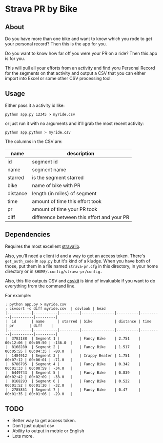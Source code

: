 Strava PR by Bike
======================

About
-----

Do you have more than one bike and want to know which you rode to get your
personal record? Then this is the app for you.

Do you want to know how far off you were your PR on a ride? Then this app is for
you.

This will pull all your efforts from an activity and find yoru Personal Record
for the segments on that activity and output a CSV that you can either import
into Excel or some other CSV processing tool.

Usage
-----

Either pass it a activity id like:

    python app.py 12345 > myride.csv
    
or just run it with no arguments and it'll grab the most recent activity:

    python app.python > myride.csv
    
The columns in the CSV are:

name | description
---- | -------------
id | segment id
name |  segment name
starred | is the segment starred
bike | name of bike with PR
distance | length (in miles) of segment
time | amount of time this effort took
pr | amount of time your PR took
diff | difference between this effort and your PR
 
    
Dependencies
-------------

Requires the most excellent [stravalib](https://github.com/hozn/stravalib).

Also, you'll need a client id and a way to get an access token. There's
`get_auth_code` in `app.py` but it's kind of a kludge. When you have both of
those, put them in a file named `strava-pr.cfg` in this directory, in your home
directory or in `$HOME/.config/strava-pr/config.`

Also, this file outputs CSV and [csvkit](https://github.com/wireservice/csvkit)
is kind of invaluable if you want to do everything from the command line.

For example:
    
    ; python app.py > myride.csv
    ; csvsort -c diff myride.csv  | csvlook | head
    |-----------|-----------|---------|---------------|----------|----------|----------|---------|
    |  id       | name      | starred | bike          | distance | time     | pr       | diff    |
    |-----------|-----------|---------|---------------|----------|----------|----------|---------|
    |  3783188  | Segment 1 |         | Fancy Bike    | 2.751    | 00:12:06 | 00:09:50 | -136.0  |
    |  8168280  | Segment 2 |         | Fancy Bike    | 1.517    | 00:05:55 | 00:04:35 | -80.0   |
    |  1484912  | Segment 3 |         | Crappy Beater | 1.751    | 00:07:12 | 00:06:01 | -71.0   |
    |  6786795  | Segment 4 |         | Fancy Bike    | 0.342    | 00:01:33 | 00:00:59 | -34.0   |
    |  6449743  | Segment 5 |         | Fancy Bike    | 0.839    | 00:02:42 | 00:02:09 | -33.0   |
    |  8168293  | Segment 6 |         | Fancy Bike    | 0.522    | 00:01:52 | 00:01:20 | -32.0   |
    |  2785851  | Segment 7 |         | Fancy Bike    | 0.47     | 00:01:35 | 00:01:06 | -29.0   |


TODO
----

- Better way to get access token.
- Don't just output csv
- Ability to output in metric or English
- Lots more.
